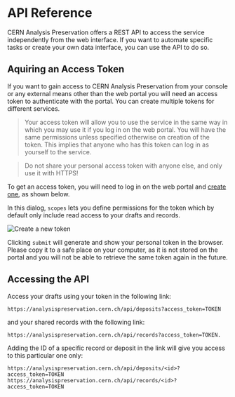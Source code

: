 # API Reference

CERN Analysis Preservation offers a REST API to access the service independently from the web interface. If you want to automate specific tasks or create your own data interface, you can use the API to do so.

## Aquiring an Access Token

If you want to gain access to CERN Analysis Preservation from your console or any external means other than the web portal you will need an access token to authenticate with the portal. You can create multiple tokens for different services.

> Your access token will allow you to use the service in the same way in
> which you may use it if you log in on the web portal. You will have
> the same permissions unless specified otherwise on creation of the token.
> This implies that anyone who has this token can log in as yourself to the service.

> Do not share your personal access token with anyone else, and only use it with HTTPS!

To get an access token, you will need to log in on the web portal and [create one](https://analysispreservation.cern.ch/settings), as shown below.

In this dialog, `scopes` lets you define permissions for the token which by default only include read access to your drafts and records.

![Create a new token](_static/fig_token.png)

Clicking `submit` will generate and show your personal token in the browser. Please copy it to a safe place on your computer, as it is not stored on the portal and you will not be able to retrieve the same token again in the future.

## Accessing the API

Access your drafts using your token in the following link:

    https://analysispreservation.cern.ch/api/deposits?access_token=TOKEN

and your shared records with the following link:

    https://analysispreservation.cern.ch/api/records?access_token=TOKEN.

Adding the ID of a specific record or deposit in the link will give you access to this particular one only:

    https://analysispreservation.cern.ch/api/deposits/<id>?access_token=TOKEN
    https://analysispreservation.cern.ch/api/records/<id>?access_token=TOKEN
